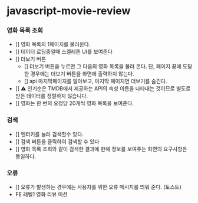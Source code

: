 # javascript-movie-review

### 영화 목록 조회

- [] 영화 목록의 1페이지를 불러온다.
- [] 데이터 로딩중일때 스켈레톤 UI를 보여준다
- [] 더보기 버튼
  - [] 더보기 버튼을 누르면 그 다음의 영화 목록을 불러 온다.
    단, 페이지 끝에 도달한 경우에는 더보기 버튼을 화면에 출력하지 않는다.
  - [] api 마지막페이지를 알아보고, 마지막 페이지면 더보기를 숨긴다.
- [] ⚠️ 인기순은 TMDB에서 제공하는 API의 속성 이름을 나타내는 것이므로 별도로 받은 데이터를 정렬하지 않습니다.
- [] 영화는 한 번의 요청당 20개씩 영화 목록을 보여준다.

### 검색

- [] 엔터키를 눌러 검색할수 있다.
- [] 검색 버튼을 클릭하여 검색할 수 있다
- [] 영화 목록 조회와 같이 검색한 결과에 한해 정보를 보여주는 화면의 요구사항은 동일하다.

### 오류

- [] 오류가 발생하는 경우에는 사용자를 위한 오류 메시지를 띄워 준다. (토스트)
- FE 레벨1 영화 리뷰 미션

